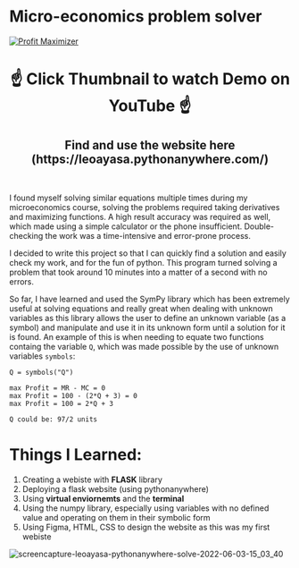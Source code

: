# Micro-economics problem solver
[![Profit Maximizer](https://user-images.githubusercontent.com/60319236/171945613-fc684e28-4d6c-422a-b514-f49b8ab65e58.png)](https://youtu.be/V6NCQW5-SMs)

<h1 align="center">
☝️ Click Thumbnail to watch Demo on YouTube ☝️
</h1>

<h2 align="center">
Find and use the website here (https://leoayasa.pythonanywhere.com/)
</h2>
<br>


I found myself solving similar equations multiple times during my microeconomics course, solving the problems required taking derivatives and maximizing functions. A high result accuracy was required as well, which made using a simple calculator or the phone insufficient. Double-checking the work was a time-intensive and error-prone process.

I decided to write this project so that I can quickly find a solution and easily check my work, and for the fun of python. This program turned solving a problem that took around 10 minutes into a matter of a second with no errors.

So far, I have learned and used the SymPy library which has been extremely useful at solving equations and really great when dealing with unknown variables as this library allows the user to define an unknown variable (as a symbol) and manipulate and use it in its unknown form until a solution for it is found. An example of this is when needing to equate two functions containg the variable `Q`, which was made possible by the use of unknown variables `symbols`:

```angular2html
Q = symbols("Q")

max Profit = MR - MC = 0
max Profit = 100 - (2*Q + 3) = 0
max Profit = 100 = 2*Q + 3

Q could be: 97/2 units
```

# Things I Learned:
1. Creating a webiste with **FLASK** library
2. Deploying a flask website (using pythonanywhere)
3. Using **virtual enviornemts** and the **terminal**
4. Using the numpy library, especially using variables with no defined value and operating on them in their symbolic form
5. Using Figma, HTML, CSS to design the website as this was my first webiste

![screencapture-leoayasa-pythonanywhere-solve-2022-06-03-15_03_40](https://user-images.githubusercontent.com/60319236/171942473-d55244dc-cb75-4d72-a5ef-f47111bbedd7.png)
